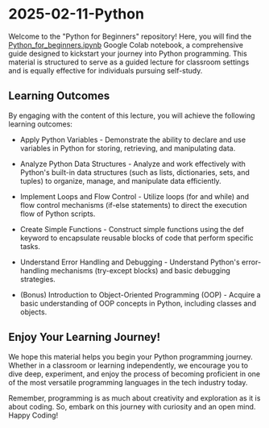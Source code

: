 # 2025-02-11-Python

Welcome to the "Python for Beginners" repository! Here, you will find the [Python_for_beginners.ipynb](Python_for_beginners.ipynb) Google Colab notebook, a comprehensive guide designed to kickstart your journey into Python programming. This material is structured to serve as a guided lecture for classroom settings and is equally effective for individuals pursuing self-study.

## Learning Outcomes
By engaging with the content of this lecture, you will achieve the following learning outcomes:

- Apply Python Variables - Demonstrate the ability to declare and use variables in Python for storing, retrieving, and manipulating data.

- Analyze Python Data Structures - Analyze and work effectively with Python's built-in data structures (such as lists, dictionaries, sets, and tuples) to organize, manage, and manipulate data efficiently.

- Implement Loops and Flow Control - Utilize loops (for and while) and flow control mechanisms (if-else statements) to direct the execution flow of Python scripts.

- Create Simple Functions - Construct simple functions using the def keyword to encapsulate reusable blocks of code that perform specific tasks.

- Understand Error Handling and Debugging - Understand Python's error-handling mechanisms (try-except blocks) and basic debugging strategies.

- (Bonus) Introduction to Object-Oriented Programming (OOP) - Acquire a basic understanding of OOP concepts in Python, including classes and objects.

## Enjoy Your Learning Journey!
We hope this material helps you begin your Python programming journey. Whether in a classroom or learning independently, we encourage you to dive deep, experiment, and enjoy the process of becoming proficient in one of the most versatile programming languages in the tech industry today.

Remember, programming is as much about creativity and exploration as it is about coding. So, embark on this journey with curiosity and an open mind. Happy Coding!
